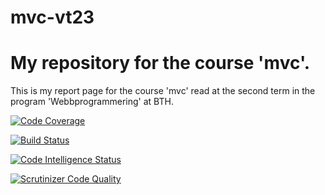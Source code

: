 # mvc-vt23
My repository for the course 'mvc'.
====================================


This is my report page for the course 'mvc' read at the second term in the program 'Webbprogrammering' at BTH.

[![Code Coverage](https://scrutinizer-ci.com/g/Despina-P/mvc-vt23/badges/coverage.png?b=main)](https://scrutinizer-ci.com/g/Despina-P/mvc-vt23/?branch=main)

[![Build Status](https://scrutinizer-ci.com/g/Despina-P/mvc-vt23/badges/build.png?b=main)](https://scrutinizer-ci.com/g/Despina-P/mvc-vt23/build-status/main)

[![Code Intelligence Status](https://scrutinizer-ci.com/g/Despina-P/mvc-vt23/badges/code-intelligence.svg?b=main)](https://scrutinizer-ci.com/code-intelligence)

[![Scrutinizer Code Quality](https://scrutinizer-ci.com/g/Despina-P/mvc-vt23/badges/quality-score.png?b=main)](https://scrutinizer-ci.com/g/Despina-P/mvc-vt23/?branch=main)
